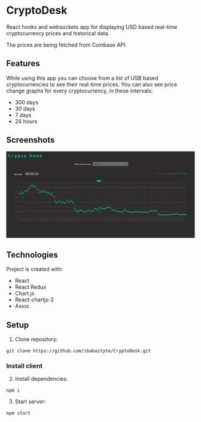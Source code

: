 # CryptoDesk
React hooks and websockets app for displaying USD based real-time cryptocurrency prices and historical data.

The prices are being fetched from Coinbase API.

## Features
While using this app you can choose from a list of USB based cryptocurrencies to see their real-time prices. 
You can also see price change graphs for every cryptocurrency, in these intervals: 
* 300 days
* 30 days
* 7 days
* 24 hours

## Screenshots
![img.png](public/pictures/img.png)

## Technologies
Project is created with:
* React
* React Redux
* Chart.js
* React-chartjs-2
* Axios

## Setup
1. Clone repository:
```
git clone https://github.com/ibabaityte/CryptoDesk.git
```
### Install client
2. Install dependencies:
```
npm i
```
3. Start server:
```
npm start
```
